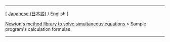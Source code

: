 <!-- -*- coding: utf-8 -*- -->

---

[ [Japanese (日本語)](./sample-formula.ja.html) / English ]

[
Newton's method library to solve simultaneous equations
](https://github.com/trueroad/newton_method/blob/master/README.md)
&gt;
Sample program's calculation formulas

---
